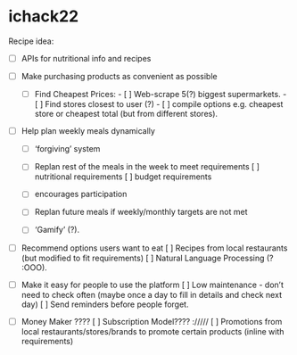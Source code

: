 # ichack22

Recipe idea:
- [ ] APIs for nutritional info and recipes  


- [ ] Make purchasing products as convenient as possible
    - [ ] Find Cheapest Prices:
            - [ ] Web-scrape 5(?) biggest supermarkets.
            - [ ] Find stores closest to user (?)
            - [ ] compile options e.g. cheapest store or cheapest total (but from different stores). 


- [ ] Help plan weekly meals dynamically 
    - [ ] ‘forgiving’ system
    - [ ] Replan rest of the meals in the week to meet requirements
        [ ] nutritional requirements
        [ ] budget requirements
    - [ ]  encourages participation
    - [ ] Replan future meals if weekly/monthly targets are not met
    - [ ] ‘Gamify’ (?). 


- [ ] Recommend options users want to eat
   [ ] Recipes from local restaurants (but modified to fit requirements)
   [ ] Natural Language Processing (? :OOO). 
   
   
- [ ] Make it easy for people to use the platform
    [ ] Low maintenance - don’t need to check often (maybe once a day to fill in details and check next day)
    [ ] Send reminders before people forget.  
    
    
- [ ] Money Maker ????
    [ ] Subscription Model???? ://///
    [ ] Promotions from local restaurants/stores/brands to promote certain products (inline with requirements)
